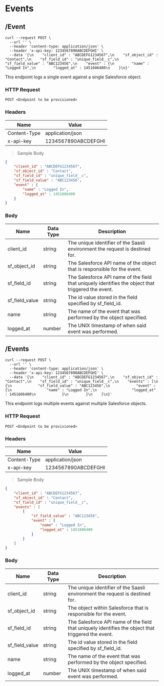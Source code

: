 # Events

## /Event

```shell
curl --request POST \
  --url '' \
  --header 'content-type: application/json' \
  --header 'x-api-key: 1234567890ABCDEFGHI' \
  --data '{\n    "client_id" : "ABCDEFG1234567",\n    "sf_object_id" : "Contact",\n    "sf_field_id" : "unique_field__c",\n    "sf_field_value" : "ABC123456",\n    "event" : {\n        "name" : "Logged In",\n        "logged_at" : 1451606400\n    }\n}'
```

This endpoint logs a single event against a single Salesforce object.

### HTTP Request

`POST <Endpoint to be provisioned>`

### Headers

Name | Value
--------- | ------- 
Content-Type | application/json
x-api-key |  1234567890ABCDEFGHI

> Sample Body

```json
{
    "client_id" : "ABCDEFG1234567",
    "sf_object_id" : "Contact",
    "sf_field_id" : "unique_field__c",
    "sf_field_value" : "ABC123456",
    "event" : {
        "name" : "Logged In",
        "logged_at" : 1451606400
    }
}
```

### Body

Name | Data Type | Description
--------- | --------- | -----------
client_id | string | The unique identifier of the Saasli environment the request is destined for.
sf_object_id | string | The Salesforce API name of the object that is responsible for the event.
sf_field_id | string | The Salesforce API name of the field that uniquely identifies the object that triggered the event.
sf_field_value | string | The id value stored in the field specified by sf_field_id.
name | string | The name of the event that was performed by the object specified.
logged_at | number | The UNIX timestamp of when said event was performed.


## /Events

```shell
curl --request POST \
  --url '' \
  --header 'content-type: application/json' \
  --header 'x-api-key: 1234567890ABCDEFGHI' \
  --data '{\n    "client_id" : "ABCDEFG1234567",\n    "sf_object_id" : "Contact",\n    "sf_field_id" : "unique_field__c",\n    "events" : [\n        {\n            "sf_field_value" : "ABC123456",\n            "event" : {\n                "name" : "Logged In",\n                "logged_at" : 1451606400\n            }\n        }\n    ]\n}'
```

This endpoint logs multiple events against multiple Salesforce objects.

### HTTP Request

`POST <Endpoint to be provisioned>`

### Headers

Name | Value
--------- | ------- 
Content-Type | application/json
x-api-key |  1234567890ABCDEFGHI


> Sample Body

```json
{
    "client_id" : "ABCDEFG1234567",
    "sf_object_id" : "Contact",
    "sf_field_id" : "unique_field__c",
    "events" : [
        {
            "sf_field_value" : "ABC123456",
            "event" : {
                "name" : "Logged In",
                "logged_at" : 1451606400
            }
        }
    ]
}
```

### Body

Name | Data Type | Description
--------- | --------- | -----------
client_id | string | The unique identifier of the Saasli environment the request is destined for.
sf_object_id | string | The object within Salesforce that is responsible for the event.
sf_field_id | string | The Salesforce API name of the field that uniquely identifies the object that triggered the event.
sf_field_value | string | The id value stored in the field specified by sf_field_id.
name | string | The name of the event that was performed by the object specified.
logged_at | number | The UNIX timestamp of when said event was performed.

